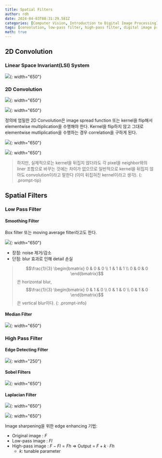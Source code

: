 ```yaml
---
title: Spatial Filters
author: rdh
date: 2024-04-03T08:31:29.581Z
categories: [Computer Vision, Introduction to Digital Image Processing]
tags: [convolution, low-pass filter, high-pass filter, digital image processing, computer vision]
math: true
---
```


## 2D Convolution
### Linear Space Invariant(LSI) System
![](/assets/img/spatial-filters-01.png){: width="650"}

### 2D Convolution
![](/assets/img/spatial-filters-02.png){: width="650"}

![](/assets/img/spatial-filters-03.png){: width="650"}

정의에 엄밀한 2D Convolution은 image spread function 또는 kernel을 flip해서 elementwise multiplication을 수행해야 한다. Kernel을 flip하지 않고 그대로 elementwise mutliplication을 수행하는 경우 correlation을 구하게 된다.

![](/assets/img/spatial-filters-10.png){: width="650"}

![](/assets/img/spatial-filters-11.png){: width="650"}

> 하지만, 실제적으로는 kernel을 뒤집지 않더라도 각 pixel을 neighbor와의 liner 조합으로 바꾸는 것에는 차이가 없으므로 일반적으로 kernel을 뒤집지 않아도 convolution이라고 말한다 (이미 뒤집혀진 kernel이라고 생각).
{: .prompt-tip}

## Spatial Filters
### Low Pass Filter
#### Smoothing Filter
Box filter 또는 moving average filter라고도 한다.

![](/assets/img/spatial-filters-04.png){: width="650"}

* 장점: noise 제거/감소
* 단점: blur 효과로 인해 detail 손실

> $$\frac{1}{3} \begin{bmatrix} 0 & 0 & 0 \\ 1 & 1 & 1 \\ 0 & 0 & 0 \end{bmatrix}$$은 horizontal blur, $$\frac{1}{3} \begin{bmatrix} 0 & 1 & 0 \\ 0 & 1 & 0 \\ 0 & 1 & 0 \end{bmatrix}$$은 vertical blur이다.
{: .prompt-info}

#### Median Filter
![](/assets/img/spatial-filters-09.png){: width="650"}

### High Pass Filter
#### Edge Detecting Filter

![](/assets/img/spatial-filters-05.png){: width="250"}

#### Sobel Filters

![](/assets/img/spatial-filters-08.png){: width="650"}

#### Laplacian Filter

![](/assets/img/spatial-filters-06.png){: width="650"}

![](/assets/img/spatial-filters-07.png){: width="650"}

Image sharpening을 위한 edge enhancing 기법:
  * Original image : $F$
  * Low-pass image : $Fl$
  * High-pass image : $F-Fl = Fh$
	=> Output = $F + k·Fh$
    * $k$: tunable parameter




